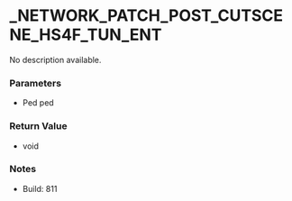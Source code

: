 # _NETWORK_PATCH_POST_CUTSCENE_HS4F_TUN_ENT

No description available.

### Parameters
* Ped ped

### Return Value
* void

### Notes
* Build: 811

